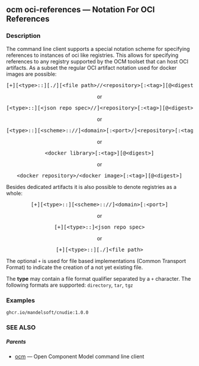 ## ocm oci-references &mdash; Notation For OCI References

### Description


The command line client supports a special notation scheme for specifying
references to instances of oci like registries. This allows for specifying
references to any registry supported by the OCM toolset that can host OCI
artifacts. As a subset the regular OCI artifact notation used for docker
images are possible:

<center>
    <pre>[+][&lt;type>::][./][&lt;file path>//&lt;repository>[:&lt;tag>][@&lt;digest>]</pre>
        or
    <pre>[&lt;type>::][&lt;json repo spec>//]&lt;repository>[:&lt;tag>][@&lt;digest>]</pre>
        or
    <pre>[&lt;type>::][&lt;scheme>:://]&lt;domain>[:&lt;port>/]&lt;repository>[:&lt;tag>][@&lt;digest>]</pre>
        or
    <pre>&lt;docker library>[:&lt;tag>][@&lt;digest>]</pre>
        or
    <pre>&lt;docker repository>/&lt;docker image>[:&lt;tag>][@&lt;digest>]</pre>
</center>

Besides dedicated artifacts it is also possible to denote registries
as a whole:

<center>
    <pre>[+][&lt;type>::][&lt;scheme>:://]&lt;domain>[:&lt;port>]</pre>
        or
    <pre>[+][&lt;type>::]&lt;json repo spec></pre>
        or
    <pre>[+][&lt;type>::][./]&lt;file path></pre>
</center>

The optional <code>+</code> is used for file based implementations
(Common Transport Format) to indicate the creation of a not yet existing
file.

The **type** may contain a file format qualifier separated by a <code>+</code>
character. The following formats are supported: <code>directory</code>, <code>tar</code>, <code>tgz</code>

### Examples

```
ghcr.io/mandelsoft/cnudie:1.0.0
```

### SEE ALSO

##### Parents

* [ocm](ocm.md)	 &mdash; Open Component Model command line client

